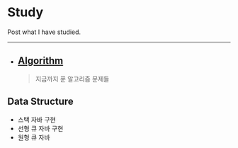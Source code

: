 Study
====
Post what I have studied.
___
- ## [Algorithm](Algorithm/algorithmIndex.md)
  > 지금까지 푼 알고리즘 문제들

## Data Structure

- 스택 자바 구현
- 선형 큐 자바 구현
- 원형 큐 자바 
